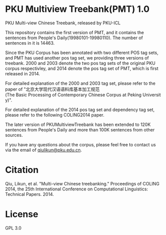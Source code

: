 # PKU Multiview Treebank(PMT) 1.0
PKU Multi-view Chinese Treebank, released by PKU-ICL

This repository contains the first version of PMT, and it contains the sentences from People's Daily(19980101-19980110). The number of sentences in it is 14463.

Since the PKU Corpus has been annotated with two different POS tag sets, and PMT has used another pos tag set, we providing three versions of treebank. 2000 and 2003 denote the two pos tag sets of the original PKU corpus respectivley, and 2014 denote the pos tag set of PMT, which is first released in 2014.

For detailed explanation of the 2000 and 2003 tag set, please refer to the paper of "北京大学现代汉语语料库基本加工规范(The Basic Processing of Contemporary Chinese Corpus at Peking University)". 

For detailed explanation of the 2014 pos tag set and dependency tag set, please refer to the following COLING2014 paper.

The later version of PKUMultiviewTreebank has been extended to 120K sentences from People's Daily and more than 100K sentences from other sources.

If you have any questions about the corpus, please feel free to contact us via the email of qiulikun@pku.edu.cn.

# Citation
Qiu, Likun, et al. "Multi-view Chinese treebanking." Proceedings of COLING 2014, the 25th International Conference on Computational Linguistics: Technical Papers. 2014.

# License
GPL 3.0

